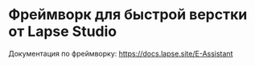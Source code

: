 # Фреймворк для быстрой верстки от Lapse Studio

Документация по фреймворку: https://docs.lapse.site/E-Assistant
